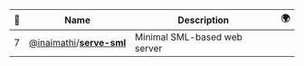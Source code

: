 |:star2: | Name | Description | 🌍|
|---|---|---|---|
|7|[@inaimathi](https://github.com/inaimathi)/[**serve-sml**](https://github.com/inaimathi/serve-sml)|Minimal SML-based web server||

